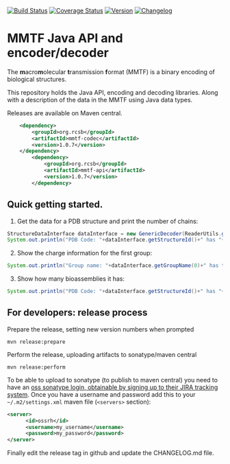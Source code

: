 [![Build Status](https://travis-ci.org/rcsb/mmtf-java.svg?branch=master)](https://travis-ci.org/rcsb/mmtf-java)
[![Coverage Status](https://coveralls.io/repos/github/rcsb/mmtf-java/badge.svg?branch=master)](https://coveralls.io/github/rcsb/mmtf-java?branch=master)
[![Version](http://img.shields.io/badge/version-1.0.7-blue.svg?style=flat)](https://github.com/rcsb/mmtf-java/) 
[![Changelog](https://img.shields.io/badge/changelog--lightgrey.svg?style=flat)](https://github.com/rcsb/mmtf-java/blob/master/CHANGELOG.md)

# MMTF Java API and encoder/decoder

The **m**acro**m**olecular **t**ransmission **f**ormat (MMTF) is a binary encoding of biological structures.

This repository holds the Java API, encoding and decoding libraries. Along with a description of the data in the MMTF using Java data types.


Releases are available on Maven central.

```xml
	<dependency>
	    <groupId>org.rcsb</groupId>
	    <artifactId>mmtf-codec</artifactId>
	    <version>1.0.7</version>
	</dependency>
        <dependency>
            <groupId>org.rcsb</groupId>
            <artifactId>mmtf-api</artifactId>
            <version>1.0.7</version>
        </dependency>
```

## Quick getting started.

1) Get the data for a PDB structure and print the number of chains:
```java
StructureDataInterface dataInterface = new GenericDecoder(ReaderUtils.getDataFromUrl("4CUP"));
System.out.println("PDB Code: "+dataInterface.getStructureId()+" has "+dataInterface.getNumChains()+" chains");
```

2) Show the charge information for the first group:
```java
System.out.println("Group name: "+dataInterface.getGroupName(0)+" has the following atomic charges: "+dataInterface.getGroupAtomCharges(0));
```

3) Show how many bioassemblies it has:
```java
System.out.println("PDB Code: "+dataInterface.getStructureId()+" has "+dataInterface.getNumBioassemblies()+" bioassemblies");
```

## For developers: release process

Prepare the release, setting new version numbers when prompted
```
mvn release:prepare
```

Perform the release, uploading artifacts to sonatype/maven central

```
mvn release:perform
```

To be able to upload to sonatype (to publish to maven central) you need to have an
[oss sonatype login, obtainable by signing up to their JIRA tracking system](https://central.sonatype.org/pages/releasing-the-deployment.html). 
Once you have a username and password add this to your `~/.m2/settings.xml` maven file (`<servers>` section):

```xml
<server>
      <id>ossrh</id>
      <username>my_username</username>
      <password>my_password</password>
</server>
``` 

Finally edit the release tag in github and update the CHANGELOG.md file.